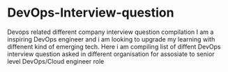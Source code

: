 # DevOps-Interview-question
Devops related different company interview question compilation
I am a inspiring DevOps engineer and i am looking to upgrade my learning with diffenent kind of emerging tech.
Here i am compiling list of diffent DevOps interview question asked in different organisation for assosiate to senior level DevOps/Cloud engineer role
